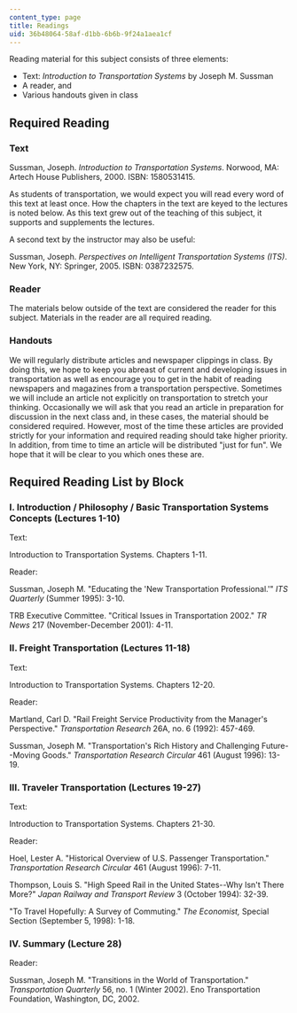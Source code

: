 ```yaml
---
content_type: page
title: Readings
uid: 36b48064-58af-d1bb-6b6b-9f24a1aea1cf
---
```


Reading material for this subject consists of three elements: 

*   Text: _Introduction to Transportation Systems_ by Joseph M. Sussman
*   A reader, and
*   Various handouts given in class

Required Reading
----------------

### Text

Sussman, Joseph. _Introduction to Transportation Systems_. Norwood, MA: Artech House Publishers, 2000. ISBN: 1580531415.

As students of transportation, we would expect you will read every word of this text at least once. How the chapters in the text are keyed to the lectures is noted below. As this text grew out of the teaching of this subject, it supports and supplements the lectures.

A second text by the instructor may also be useful:

Sussman, Joseph. _Perspectives on Intelligent Transportation Systems (ITS)_. New York, NY: Springer, 2005. ISBN: 0387232575.

### Reader

The materials below outside of the text are considered the reader for this subject. Materials in the reader are all required reading.

### Handouts

We will regularly distribute articles and newspaper clippings in class. By doing this, we hope to keep you abreast of current and developing issues in transportation as well as encourage you to get in the habit of reading newspapers and magazines from a transportation perspective. Sometimes we will include an article not explicitly on transportation to stretch your thinking. Occasionally we will ask that you read an article in preparation for discussion in the next class and, in these cases, the material should be considered required. However, most of the time these articles are provided strictly for your information and required reading should take higher priority. In addition, from time to time an article will be distributed "just for fun". We hope that it will be clear to you which ones these are.

Required Reading List by Block
------------------------------

### I. Introduction / Philosophy / Basic Transportation Systems Concepts (Lectures 1-10)

Text:

Introduction to Transportation Systems. Chapters 1-11.

Reader:

Sussman, Joseph M. "Educating the 'New Transportation Professional.'" _ITS Quarterly_ (Summer 1995): 3-10.

TRB Executive Committee. "Critical Issues in Transportation 2002." _TR News_ 217 (November-December 2001): 4-11.

### II. Freight Transportation (Lectures 11-18)

Text:

Introduction to Transportation Systems. Chapters 12-20.

Reader:

Martland, Carl D. "Rail Freight Service Productivity from the Manager's Perspective." _Transportation Research_ 26A, no. 6 (1992): 457-469.

Sussman, Joseph M. "Transportation's Rich History and Challenging Future--Moving Goods." _Transportation Research Circular_ 461 (August 1996): 13-19.

### III. Traveler Transportation (Lectures 19-27)

Text:

Introduction to Transportation Systems. Chapters 21-30.

Reader:

Hoel, Lester A. "Historical Overview of U.S. Passenger Transportation." _Transportation Research Circular_ 461 (August 1996): 7-11.

Thompson, Louis S. "High Speed Rail in the United States--Why Isn't There More?" _Japan Railway and Transport Review_ 3 (October 1994): 32-39.

"To Travel Hopefully: A Survey of Commuting." _The Economist,_ Special Section (September 5, 1998): 1-18.

### IV. Summary (Lecture 28)

Reader:

Sussman, Joseph M. "Transitions in the World of Transportation." _Transportation Quarterly_ 56, no. 1 (Winter 2002). Eno Transportation Foundation, Washington, DC, 2002.